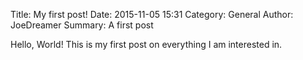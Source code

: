 Title: My first post!
Date: 2015-11-05 15:31
Category: General
Author: JoeDreamer
Summary: A first post

Hello, World!
This is my first post on everything I am interested in.
